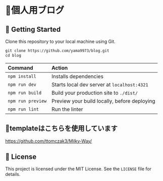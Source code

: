 # 🥸個人用ブログ

## 🚀 Getting Started
Clone this repository to your local machine using Git.

```scheme
git clone https://github.com/yama9973/blog.git
cd blog
```
| Command           | Action                                       |
|:------------------|:---------------------------------------------|
| `npm install`     | Installs dependencies                        |
| `npm run dev`     | Starts local dev server at `localhost:4321`  |
| `npm run build`   | Build your production site to `./dist/`      |
| `npm run preview` | Preview your build locally, before deploying |
| `npm run lint`    | Run the linter                               |

## 🙌templateはこちらを使用しています
https://github.com/ttomczak3/Milky-Way/

## 📃 License
This project is licensed under the MIT License. See the `LICENSE` file for details.
